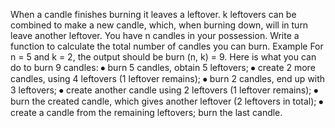 When a candle finishes burning it leaves a leftover. k leftovers can be combined to make a new candle, which, when burning down, will in turn leave another leftover. You have n candles in your possession. Write a function to calculate the total number of candles you can burn.
Example
For n = 5 and k = 2, the output should be burn (n, k) = 9.
Here is what you can do to burn 9 candles:
⦁	burn 5 candles, obtain 5 leftovers;
⦁	create 2 more candles, using 4 leftovers (1 leftover remains);
⦁	burn 2 candles, end up with 3 leftovers;
⦁	create another candle using 2 leftovers (1 leftover remains);
⦁	burn the created candle, which gives another leftover (2 leftovers in total);
⦁	create a candle from the remaining leftovers;
burn the last candle.

